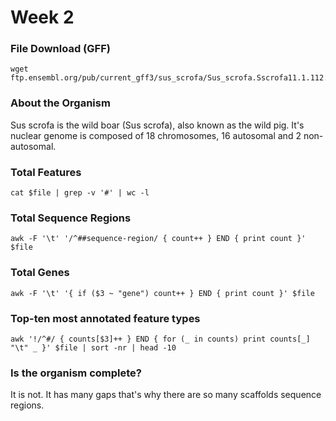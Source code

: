 # Week 2


### File Download (GFF)

```
wget ftp.ensembl.org/pub/current_gff3/sus_scrofa/Sus_scrofa.Sscrofa11.1.112.gff3.gz
```

### About the Organism

Sus scrofa is the wild boar (Sus scrofa), also known as the wild pig. It's nuclear genome is composed of 18 chromosomes, 16 autosomal and 2 non-autosomal.

### Total Features 

```
cat $file | grep -v '#' | wc -l
```

### Total Sequence Regions 

```
awk -F '\t' '/^##sequence-region/ { count++ } END { print count }' $file
```

### Total Genes 

```
awk -F '\t' '{ if ($3 ~ "gene") count++ } END { print count }' $file
```

### Top-ten most annotated feature types

```
awk '!/^#/ { counts[$3]++ } END { for (_ in counts) print counts[_] "\t" _ }' $file | sort -nr | head -10
```

### Is the organism complete?

It is not. It has many gaps that's why there are so many scaffolds sequence regions.
